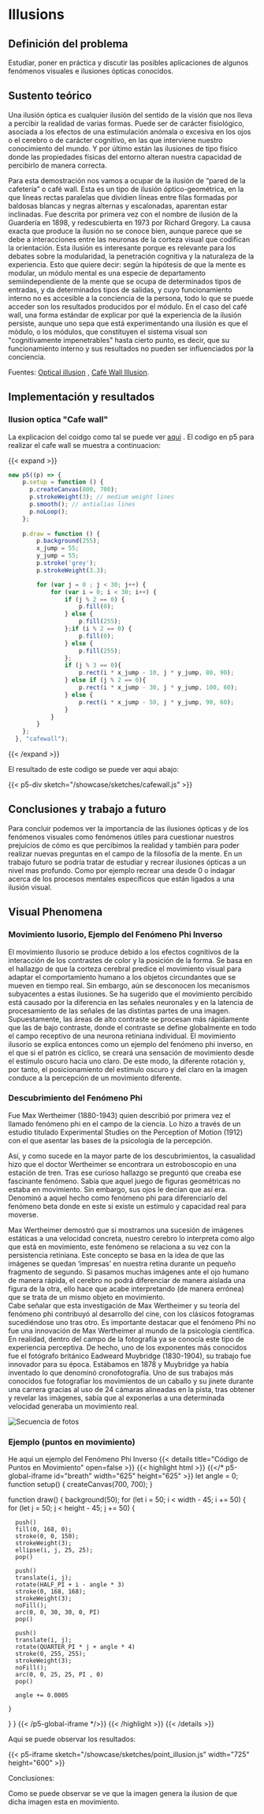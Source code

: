 # Illusions

## Definición del problema

Estudiar, poner en práctica y discutir las posibles aplicaciones de algunos fenómenos visuales e ilusiones ópticas conocidos.

## Sustento teórico

Una ilusión óptica es cualquier ilusión del sentido de la visión que nos lleva a percibir la realidad de varias formas. Puede ser de carácter fisiológico, asociada a los efectos de una estimulación anómala o excesiva en los ojos o el cerebro o de carácter cognitivo, en las que interviene nuestro conocimiento del mundo. Y por último están las ilusiones de tipo físico donde las propiedades físicas del entorno alteran nuestra capacidad de percibirlo de manera correcta. 

Para esta demostración nos vamos a ocupar de la ilusión de “pared de la cafetería” o café wall. Esta es un tipo de ilusión óptico-geométrica, en la que líneas rectas paralelas  que dividien líneas entre filas formadas por baldosas blancas y negras alternas y escalonadas, aparentan estar inclinadas. Fue descrita por primera vez con el nombre de ilusión de la Guardería en 1898, y redescubierta en 1973 por Richard Gregory. La causa exacta que produce la ilusión no se conoce bien, aunque parece que se debe a interacciones entre las neuronas de la corteza visual que codifican la orientación. 
Esta ilusión es interesante porque es relevante para los debates sobre la modularidad, la penetración cognitiva y la naturaleza de la experiencia. Esto que quiere decir: según la hipótesis de que la mente es modular, un módulo mental es una especie de departamento semiindependiente de la mente que se ocupa de determinados tipos de entradas, y da determinados tipos de salidas, y cuyo funcionamiento interno no es accesible a la conciencia de la persona, todo lo que se puede acceder son los resultados producidos por el módulo. En el caso del café wall, una forma estándar de explicar por qué la experiencia de la ilusión persiste, aunque uno sepa que está experimentando una ilusión es que el módulo, o los módulos, que constituyen el sistema visual son "cognitivamente impenetrables" hasta cierto punto, es decir, que su funcionamiento interno y sus resultados no pueden ser influenciados por la conciencia.

Fuentes: [Optical illusion](https://en.wikipedia.org/wiki/Optical_illusion) , [Café Wall Illusion](https://www.illusionsindex.org/i/cafe-wall-illusion).


## Implementación y resultados

### Ilusion optica "Cafe wall"

La explicacion del coidgo como tal se puede ver [aqui](https://github.com/arthurfincham/optical_illusions/tree/master/cafe_wall) . El codigo en p5 para realizar el cafe wall se muestra a continuacion:

{{< expand >}}
```js
new p5((p) => {
    p.setup = function () {
      p.createCanvas(800, 700);
      p.strokeWeight(3); // medium weight lines
      p.smooth(); // antialias lines
      p.noLoop();
    };
  
    p.draw = function () {
        p.background(255);
        x_jump = 55;
        y_jump = 55;
        p.stroke('grey');
        p.strokeWeight(3.3);

        for (var j = 0 ; j < 30; j++) {
            for (var i = 0; i < 30; i++) {
                if (j % 2 == 0) {
                    p.fill(0);
                } else {
                    p.fill(255);
                };if (i % 2 == 0) {
                    p.fill(0);
                } else {
                    p.fill(255);
                };
                if (j % 3 == 0){
                    p.rect(i * x_jump - 10, j * y_jump, 80, 90);
                } else if (j % 2 == 0){
                    p.rect(i * x_jump - 30, j * y_jump, 100, 60);
                } else {
                    p.rect(i * x_jump - 50, j * y_jump, 90, 60);
                }
            }
        }
    };
  }, "cafewall");
```
{{< /expand >}}


El resultado de este codigo se puede ver aqui abajo:


{{< p5-div sketch="/showcase/sketches/cafewall.js" >}}


## Conclusiones y trabajo a futuro

Para concluir podemos ver la importancia de las ilusiones ópticas y de los fenómenos visuales como fenómenos útiles para cuestionar nuestros prejuicios de cómo es que percibimos la realidad y también para poder realizar nuevas preguntas en el campo de la filosofía de la mente.
En un trabajo futuro se podría tratar de estudiar y recrear ilusiones ópticas a un nivel mas profundo. Como por ejemplo recrear una desde 0 o indagar acerca de los procesos mentales específicos que están ligados a una ilusión visual.  


## **Visual Phenomena**
### **Movimiento Iusorio, Ejemplo del Fenómeno Phi Inverso**
El movimiento ilusorio se produce debido a los efectos cognitivos de la interacción de los contrastes de color y la posición de la forma. Se basa en el hallazgo de que la corteza cerebral predice el movimiento visual para adaptar el comportamiento humano a los objetos circundantes que se mueven en tiempo real. Sin embargo, aún se desconocen los mecanismos subyacentes a estas ilusiones. Se ha sugerido que el movimiento percibido está causado por la diferencia en las señales neuronales y en la latencia de procesamiento de las señales de las distintas partes de una imagen. Supuestamente, las áreas de alto contraste se procesan más rápidamente que las de bajo contraste, donde el contraste se define globalmente en todo el campo receptivo de una neurona retiniana individual. El movimiento ilusorio se explica entonces como un ejemplo del fenómeno phi inverso, en el que si el patrón es cíclico, se creará una sensación de movimiento desde el estímulo oscuro hacia uno claro. De este modo, la diferente rotación y, por tanto, el posicionamiento del estímulo oscuro y del claro en la imagen conduce a la percepción de un movimiento diferente.

### **Descubrimiento del Fenómeno Phi**
Fue Max Wertheimer (1880-1943) quien describió por primera vez el llamado fenómeno phi en el campo de la ciencia. Lo hizo a través de un estudio titulado Experimental Studies on the Perception of Motion (1912) con el que asentar las bases de la psicología de la percepción.

Así, y como sucede en la mayor parte de los descubrimientos, la casualidad hizo que el doctor Wertheimer se encontrara un estroboscopio en una estación de tren. Tras ese curioso hallazgo se preguntó que creaba ese fascinante fenómeno. Sabía que aquel juego de figuras geométricas no estaba en movimiento. Sin embargo, sus ojos le decían que así era. Denominó a aquel hecho como fenómeno phi para diferenciarlo del fenómeno beta donde en este si existe un estímulo y capacidad real para moverse.

Max Wertheimer demostró que si mostramos una sucesión de imágenes estáticas a una velocidad concreta, nuestro cerebro lo interpreta como algo que está en movimiento, este fenómeno se relaciona a su vez con la persistencia retiniana. Este concepto se basa en la idea de que las imágenes se quedan ‘impresas’ en nuestra retina durante un pequeño fragmento de segundo. Si pasamos muchas imágenes ante el ojo humano de manera rápida, el cerebro no podrá diferenciar de manera aislada una figura de la otra, ello hace que acabe interpretando (de manera errónea) que se trata de un mismo objeto en movimiento.  
Cabe señalar que esta investigación de Max Wertheimer y su teoría del fenómeno phi contribuyó al desarrollo del cine, con los clásicos fotogramas sucediéndose uno tras otro.
Es importante destacar que el fenómeno Phi no fue una innovación de Max Wertheimer al mundo de la psicología científica. En realidad, dentro del campo de la fotografía ya se conocía este tipo de experiencia perceptiva. De hecho, uno de los exponentes más conocidos fue el fotógrafo británico Eadweard Muybridge (1830-1904), su trabajo fue innovador para su época. Estábamos en 1878 y Muybridge ya había inventado lo que denominó cronofotografía. Uno de sus trabajos más conocidos fue fotografiar los movimientos de un caballo y su jinete durante una carrera gracias al uso de 24 cámaras alineadas en la pista, tras obtener y revelar las imágenes, sabía que al exponerlas a una determinada velocidad generaba un movimiento real.

![Secuencia de fotos](/showcase/sketches/caballos.PNG)

### Ejemplo (puntos en movimiento)
He aqui un ejemplo del Fenómeno Phi Inverso
{{< details title="Código de Puntos en Movimiento" open=false >}}
{{< highlight html >}}
{{</* p5-global-iframe id="breath" width="625" height="625" >}}
    let angle = 0;
function setup() {
  createCanvas(700, 700);
}

function draw() {
  background(50);
  for (let i = 50; i < width - 45; i += 50) {
    for (let j = 50; j < height - 45; j += 50) {

      push()
      fill(0, 168, 0);
      stroke(0, 0, 150);
      strokeWeight(3);
      ellipse(i, j, 25, 25);
      pop()

      push()
      translate(i, j);
      rotate(HALF_PI + i - angle * 3)
      stroke(0, 168, 168);
      strokeWeight(3);
      noFill();
      arc(0, 0, 30, 30, 0, PI)
      pop()

      push()
      translate(i, j);
      rotate(QUARTER_PI * j + angle * 4)
      stroke(0, 255, 255);
      strokeWeight(3);
      noFill();
      arc(0, 0, 25, 25, PI , 0)
      pop()

      angle += 0.0005

    }
  }
}
{{< /p5-global-iframe */>}}
{{< /highlight >}}
{{< /details >}}

Aqui se puede observar los resultados:

{{< p5-iframe sketch="/showcase/sketches/point_illusion.js" width="725" height="600" >}}

Conclusiones: 

Como se puede observar se ve que la imagen genera la ilusion de que dicha imagen esta en movimiento.